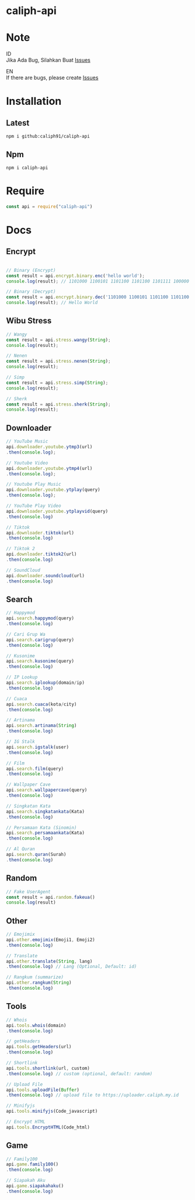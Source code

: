 # caliph-api

# Note
ID</br>
Jika Ada Bug, Silahkan Buat [Issues](https://github.com/Caliph91/caliph-api/issues/new)

EN</br>
If there are bugs, please create [Issues](https://github.com/Caliph91/caliph-api/issues/new)


# Installation

## Latest
`npm i github:caliph91/caliph-api`

## Npm 
`npm i caliph-api`

# Require
```js
const api = require("caliph-api")
```

# Docs

## Encrypt
```js

// Binary (Encrypt) 
const result = api.encrypt.binary.enc('hello world');
console.log(result); // 1101000 1100101 1101100 1101100 1101111 100000 1110111 1101111 1110010 1101100 1100100

// Binary (Decrypt)
const result = api.encrypt.binary.dec('1101000 1100101 1101100 1101100 1101111 100000 1110111 1101111 1110010 1101100 1100100');
console.log(result); // Hello World


```


## Wibu Stress
```js
// Wangy 
const result = api.stress.wangy(String);
console.log(result);

// Nenen
const result = api.stress.nenen(String);
console.log(result);

// Simp
const result = api.stress.simp(String);
console.log(result);

// Sherk 
const result = api.stress.sherk(String);
console.log(result);
```

## Downloader 
```js
// YouTube Music
api.downloader.youtube.ytmp3(url)
.then(console.log);

// Youtube Video 
api.downloader.youtube.ytmp4(url)
.then(console.log);

// Youtube Play Music
api.downloader.youtube.ytplay(query)
.then(console.log);

// YouTube Play Video
api.downloader.youtube.ytplayvid(query)
.then(console.log)

// Tiktok
api.downloader.tiktok(url)
.then(console.log)

// Tiktok 2 
api.downloader.tiktok2(url)
.then(console.log)

// SoundCloud 
api.downloader.soundcloud(url)
.then(console.log)
```

## Search 
```js
// Happymod
api.search.happymod(query)
.then(console.log)

// Cari Grup Wa
api.search.carigrup(query)
.then(console.log)

// Kusonime
api.search.kusonime(query)
.then(console.log)

// IP Lookup
api.search.iplookup(domain/ip)
.then(console.log)

// Cuaca
api.search.cuaca(kota/city)
.then(console.log)

// Artinama
api.search.artinama(String)
.then(console.log)

// IG Stalk
api.search.igstalk(user)
.then(console.log)

// Film
api.search.film(query)
.then(console.log)

// Wallpaper Cave
api.search.wallpapercave(query)
.then(console.log)

// Singkatan Kata
api.search.singkatankata(Kata)
.then(console.log)

// Persamaan Kata (Sinomin)
api.search.persamaankata(Kata)
.then(console.log)

// Al Quran
api.search.quran(Surah)
.then(console.log)
```

## Random
```js
// Fake UserAgent
const result = api.random.fakeua()
console.log(result)
```

## Other
```js
// Emojimix
api.other.emojimix(Emoji1, Emoji2)
.then(console.log)

// Translate
api.other.translate(String, lang)
.then(console.log) // Lang (Optional, Default: id)

// Rangkum (summarize)
api.other.rangkum(String)
.then(console.log)
```

## Tools
```js
// Whois
api.tools.whois(domain)
.then(console.log)

// getHeaders 
api.tools.getHeaders(url)
.then(console.log)

// Shortlink
api.tools.shortlink(url, custom)
.then(console.log) // custom (optional, default: random)

// Upload File
api.tools.uploadFile(Buffer)
.then(console.log) // upload file to https://uploader.caliph.my.id

// Minifyjs
api.tools.minifyjs(Code_javascript)

// Encrypt HTML
api.tools.EncryptHTML(Code_html)
```

## Game
```js
// Family100
api.game.family100()
.then(console.log)

// Siapakah Aku
api.game.siapakahaku()
.then(console.log)
```
